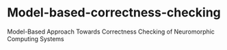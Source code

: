 # Model-based-correctness-checking
Model-Based Approach Towards Correctness Checking of Neuromorphic Computing Systems
